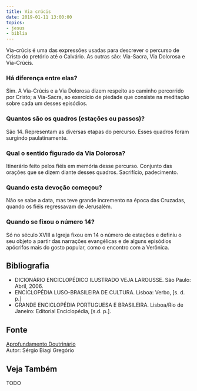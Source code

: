 ```yaml
---
title: Via crúcis
date: 2019-01-11 13:00:00
topics: 
- jesus
- biblia
---
```


Via-crúcis é uma das expressões usadas para descrever o percurso de Cristo do
pretório até o Calvário. As outras são: Via-Sacra, Via Dolorosa e Via-Crúcis.

### Há diferença entre elas?
Sim. A Via-Crúcis e a Via Dolorosa dizem respeito ao caminho percorrido
por Cristo; a Via-Sacra, ao exercício de piedade que consiste na
meditação sobre cada um desses episódios.

### Quantos são os quadros (estações ou passos)?
São 14. Representam as diversas etapas do percurso. Esses quadros foram
surgindo paulatinamente.

### Qual o sentido figurado da Via Dolorosa?
Itinerário feito pelos fiéis em memória desse percurso. Conjunto das
orações que se dizem diante desses quadros. Sacrifício, padecimento.

### Quando esta devoção começou?
Não se sabe a data, mas teve grande incremento na época das Cruzadas,
quando os fiéis regressavam de Jerusalém.

### Quando se fixou o número 14?
Só no século XVIII a Igreja fixou em 14 o número de estações e definiu o
seu objeto a partir das narrações evangélicas e de alguns episódios
apócrifos mais do gosto popular, como o encontro com a Verônica.

## Bibliografia
* DICIONÁRIO ENCICLOPÉDICO ILUSTRADO VEJA LAROUSSE. São Paulo: Abril, 2006.
* ENCICLOPÉDIA LUSO-BRASILEIRA DE CULTURA. Lisboa: Verbo, \[s. d. p.\]
* GRANDE ENCICLOPÉDIA PORTUGUESA E BRASILEIRA. Lisboa/Rio de Janeiro: Editorial Enciclopédia, \[s.d. p.\].

## Fonte
[Aprofundamento Doutrinário](https://sites.google.com/view/aprofundamentodoutrinario/via-crúcis)  
Autor: Sérgio Biagi Gregório

## Veja Também
TODO


